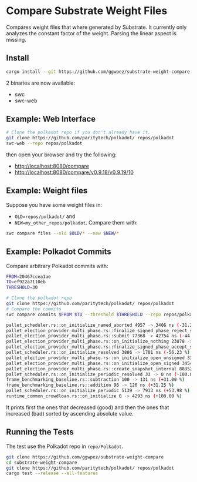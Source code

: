 # Compare Substrate Weight Files

Compares weight files that where generated by Substrate.
It currently only analyzes the constant factor of the weight. Parsing the linear aspect is missing.

## Install

```sh
cargo install --git https://github.com/ggwpez/substrate-weight-compare
```

2 binaries are now available:
- swc
- swc-web

## Example: Web Interface

```sh
# Clone the polkadot repo if you don't already have it.
git clone https://github.com/paritytech/polkadot/ repos/polkadot
swc-web --repo repos/polkadot
```

then open your browser and try the following:
- [http://localhost:8080/compare](http://localhost:8080/compare)
- [http://localhost:8080/compare/v0.9.18/v0.9.19/10](http://localhost:8080/compare/v0.9.18/v0.9.19/10)

## Example: Weight files

Suppose you have some weight files in:
- `OLD=repos/polkadot/` and
- `NEW=my_other_repos/polkadot`. 
Compare them with:

```sh
swc compare files --old $OLD/* --new $NEW/*
```

## Example: Polkadot Commits

Compare arbitrary Polkadot commits with:

```sh
FROM=20467ccea1ae
TO=ef922a7110eb
THRESHOLD=30

# Clone the polkadot repo
git clone https://github.com/paritytech/polkadot/ repos/polkadot
# Compare the commits
swc compare commits $FROM $TO --threshold $THRESHOLD --repo repos/polkadot

pallet_scheduler.rs::on_initialize_named_aborted 4957 -> 3406 ns (-31.29 %)
pallet_election_provider_multi_phase.rs::finalize_signed_phase_reject_solution 33389 -> 19348 ns (-42.05 %)
pallet_election_provider_multi_phase.rs::submit 77368 -> 42754 ns (-44.74 %)
pallet_election_provider_multi_phase.rs::on_initialize_nothing 23878 -> 12324 ns (-48.39 %)
pallet_election_provider_multi_phase.rs::finalize_signed_phase_accept_solution 50596 -> 25888 ns (-48.83 %)
pallet_scheduler.rs::on_initialize_resolved 3886 -> 1701 ns (-56.23 %)
pallet_election_provider_multi_phase.rs::on_initialize_open_unsigned 33568 -> 12320 ns (-63.30 %)
pallet_election_provider_multi_phase.rs::on_initialize_open_signed 34547 -> 12500 ns (-63.82 %)
pallet_election_provider_multi_phase.rs::create_snapshot_internal 8835233 -> 47360 ns (-99.46 %)
pallet_scheduler.rs::on_initialize_periodic_resolved 33 -> 0 ns (-100.00 %)
frame_benchmarking_baseline.rs::subtraction 100 -> 131 ns (+31.00 %)
frame_benchmarking_baseline.rs::addition 96 -> 126 ns (+31.25 %)
pallet_scheduler.rs::on_initialize_periodic 5139 -> 7913 ns (+53.98 %)
runtime_common_crowdloan.rs::on_initialize 0 -> 4293 ns (+100.00 %)
```
It prints first the ones that decreased (good) and then the ones that increased (bad) sorted by ascending absolute value.

## Running the Tests

The test use the Polkadot repo in `repo/Polkadot`.

```sh
git clone https://github.com/ggwpez/substrate-weight-compare
cd substrate-weight-compare
git clone https://github.com/paritytech/polkadot/ repos/polkadot
cargo test --release --all-features
```
